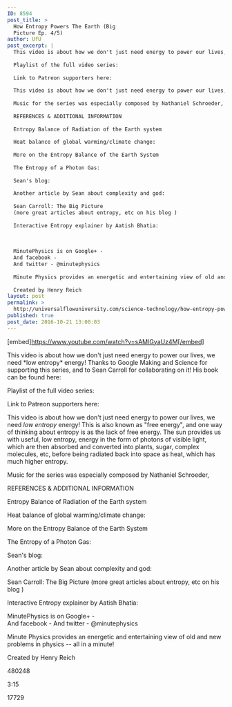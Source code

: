 ```yaml
---
ID: 8594
post_title: >
  How Entropy Powers The Earth (Big
  Picture Ep. 4/5)
author: UfU
post_excerpt: |
  This video is about how we don't just need energy to power our lives, we need *low entropy* energy! Thanks to Google Making and Science for supporting this series, and to Sean Carroll for collaborating on it! His book can be found here:
  
  Playlist of the full video series:
  
  Link to Patreon supporters here:
  
  This video is about how we don't just need energy to power our lives, we need *low entropy* energy! This is also known as "free energy", and one way of thinking about entropy is as the lack of free energy. The sun provides us with useful, low entropy, energy in the form of photons of visible light, which are then absorbed and converted into plants, sugar, complex molecules, etc, before being radiated back into space as heat, which has much higher entropy.
  
  Music for the series was especially composed by Nathaniel Schroeder,
  
  REFERENCES & ADDITIONAL INFORMATION
  
  Entropy Balance of Radiation of the Earth system
  
  Heat balance of global warming/climate change:
  
  More on the Entropy Balance of the Earth System
  
  The Entropy of a Photon Gas:
  
  Sean's blog:
  
  Another article by Sean about complexity and god:
  
  Sean Carroll: The Big Picture
  (more great articles about entropy, etc on his blog )
  
  Interactive Entropy explainer by Aatish Bhatia:
  
  
  
  MinutePhysics is on Google+ -
  And facebook -
  And twitter - @minutephysics
  
  Minute Physics provides an energetic and entertaining view of old and new problems in physics -- all in a minute!
  
  Created by Henry Reich
layout: post
permalink: >
  http://universalflowuniversity.com/science-technology/how-entropy-powers-the-earth-big-picture-ep-4-5/
published: true
post_date: 2016-10-21 13:00:03
---
```

[embed]https://www.youtube.com/watch?v=sAMlGyaUz4M[/embed]<br>
<p>This video is about how we don't just need energy to power our lives, we need *low entropy* energy! Thanks to Google Making and Science for supporting this series, and to Sean Carroll for collaborating on it! His book can be found here: 

Playlist of the full video series: 

Link to Patreon supporters here: 

This video is about how we don't just need energy to power our lives, we need *low entropy* energy! This is also known as "free energy", and one way of thinking about entropy is as the lack of free energy. The sun provides us with useful, low entropy, energy in the form of photons of visible light, which are then absorbed and converted into plants, sugar, complex molecules, etc, before being radiated back into space as heat, which has much higher entropy.

Music for the series was especially composed by Nathaniel Schroeder, 

REFERENCES & ADDITIONAL INFORMATION

Entropy Balance of Radiation of the Earth system 

Heat balance of global warming/climate change: 

More on the Entropy Balance of the Earth System 

The Entropy of a Photon Gas: 

Sean's blog: 

Another article by Sean about complexity and god: 

Sean Carroll: The Big Picture
(more great articles about entropy, etc on his blog )

Interactive Entropy explainer by Aatish Bhatia: 



MinutePhysics is on Google+ -  
And facebook - 
And twitter - @minutephysics

Minute Physics provides an energetic and entertaining view of old and new problems in physics -- all in a minute!

Created by Henry Reich</p>
<p>480248</p>
<p>3:15</p>
<p>17729</p>
<br></br>
